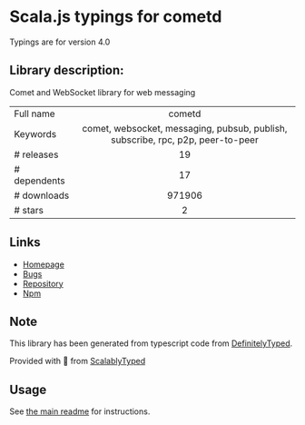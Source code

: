 
# Scala.js typings for cometd

Typings are for version 4.0

## Library description:
Comet and WebSocket library for web messaging

|                    |                 |
| ------------------ | :-------------: |
| Full name          | cometd |
| Keywords           | comet, websocket, messaging, pubsub, publish, subscribe, rpc, p2p, peer-to-peer |
| # releases         | 19 |
| # dependents       | 17 |
| # downloads        | 971906 |
| # stars            | 2 |

## Links
- [Homepage](https://cometd.org)
- [Bugs](https://bugs.cometd.org)
- [Repository](https://github.com/cometd/cometd)
- [Npm](https://www.npmjs.com/package/cometd)
    


## Note
This library has been generated from typescript code from [DefinitelyTyped](https://definitelytyped.org).

Provided with :purple_heart: from [ScalablyTyped](https://github.com/oyvindberg/ScalablyTyped)

## Usage
See [the main readme](../../readme.md) for instructions.


